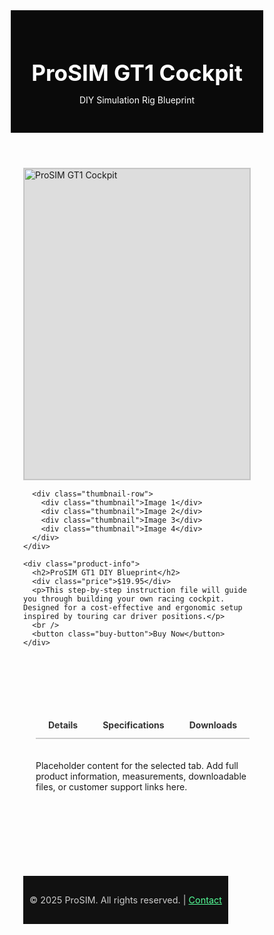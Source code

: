 <!DOCTYPE html>
<html lang="en">
<head>
  <meta charset="UTF-8" />
  <meta name="viewport" content="width=device-width, initial-scale=1" />
  <title>Product Showcase</title>
  <style>
    /* Reset & Base Styles */
    * {
      box-sizing: border-box;
      margin: 0;
      padding: 0;
    }

    body {
      font-family: "Segoe UI", sans-serif;
      background-color: #f8f9fa;
      color: #111;
    }

    header {
      background-color: #0a0a0a;
      color: white;
      padding: 30px 20px;
      text-align: center;
    }

    header h1 {
      font-size: 2.2rem;
      margin-bottom: 10px;
    }

    .container {
      max-width: 1200px;
      margin: 40px auto;
      padding: 0 20px;
      display: flex;
      flex-wrap: wrap;
      gap: 40px;
    }

    .gallery {
      flex: 1 1 500px;
    }

    .main-image {
      position: relative;
      width: 100%;
      height: 500px;
      border: 1px solid #ccc;
      margin-bottom: 15px;
      overflow: hidden;
      background-color: #ddd; /* fallback if image fails */
    }

    /* This img will fill its parent container */
    .main-image img {
      position: absolute;
      top: 0;
      left: 0;
      width: 100%;
      height: 100%;
      object-fit: cover;
    }

    .thumbnail-row {
      display: flex;
      gap: 10px;
    }

    .thumbnail {
      flex: 1;
      height: 80px;
      background-color: #eee;
      border: 1px solid #bbb;
      display: flex;
      align-items: center;
      justify-content: center;
      font-size: 0.9rem;
      color: #555;
    }

    .product-info {
      flex: 1 1 500px;
    }

    .product-info h2 {
      font-size: 1.8rem;
      margin-bottom: 10px;
    }

    .price {
      font-size: 1.3rem;
      color: #00b386;
      margin-bottom: 25px;
    }

    .buy-button {
      background-color: #00b386;
      color: white;
      font-size: 1rem;
      padding: 12px 28px;
      border: none;
      border-radius: 4px;
      cursor: pointer;
      transition: background 0.3s ease;
    }

    .buy-button:hover {
      background-color: #009973;
    }

    .tabs {
      margin-top: 50px;
      padding: 0 20px;
      max-width: 1200px;
      margin-left: auto;
      margin-right: auto;
    }

    .tab-header {
      display: flex;
      border-bottom: 2px solid #ccc;
    }

    .tab-header div {
      padding: 12px 20px;
      cursor: pointer;
      font-weight: bold;
      color: #333;
    }

    .tab-header div:hover {
      background-color: #eee;
    }

    .tab-content {
      padding: 20px 0;
    }

    footer {
      margin-top: 60px;
      background-color: #111;
      color: #ccc;
      text-align: center;
      padding: 30px 10px;
      font-size: 0.9rem;
    }

    @media (max-width: 768px) {
      .container {
        flex-direction: column;
        gap: 20px;
      }

      .main-image {
        height: 300px;
      }

      .thumbnail {
        height: 60px;
      }

      .product-info h2 {
        font-size: 1.5rem;
      }
    }
  </style>
</head>
<body>

  <header>
    <h1>ProSIM GT1 Cockpit</h1>
    <p>DIY Simulation Rig Blueprint</p>
  </header>

  <div class="container">
    <div class="gallery">
      <!-- Main Product Image using the provided Imgur link -->
      <div class="main-image">
        <img src="https://i.imgur.com/5KjaPtN.jpeg" alt="ProSIM GT1 Cockpit">
      </div>

      <div class="thumbnail-row">
        <div class="thumbnail">Image 1</div>
        <div class="thumbnail">Image 2</div>
        <div class="thumbnail">Image 3</div>
        <div class="thumbnail">Image 4</div>
      </div>
    </div>

    <div class="product-info">
      <h2>ProSIM GT1 DIY Blueprint</h2>
      <div class="price">$19.95</div>
      <p>This step-by-step instruction file will guide you through building your own racing cockpit. Designed for a cost-effective and ergonomic setup inspired by touring car driver positions.</p>
      <br />
      <button class="buy-button">Buy Now</button>
    </div>
  </div>

  <div class="tabs">
    <div class="tab-header">
      <div>Details</div>
      <div>Specifications</div>
      <div>Downloads</div>
    </div>
    <div class="tab-content">
      <p>Placeholder content for the selected tab. Add full product information, measurements, downloadable files, or customer support links here.</p>
    </div>
  </div>

  <footer>
    &copy; 2025 ProSIM. All rights reserved. | <a href="#" style="color:#55ff99;">Contact</a>
  </footer>

</body>
</html>
